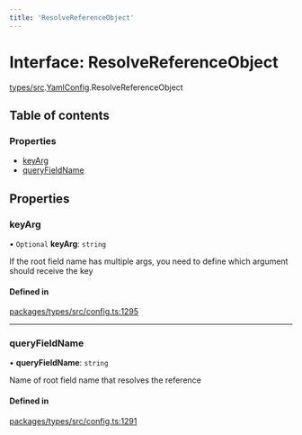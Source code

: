 ```yaml
---
title: 'ResolveReferenceObject'
---
```


# Interface: ResolveReferenceObject

[types/src](../modules/types_src).[YamlConfig](../modules/types_src.YamlConfig).ResolveReferenceObject

## Table of contents

### Properties

- [keyArg](types_src.YamlConfig.ResolveReferenceObject#keyarg)
- [queryFieldName](types_src.YamlConfig.ResolveReferenceObject#queryfieldname)

## Properties

### keyArg

• `Optional` **keyArg**: `string`

If the root field name has multiple args, you need to define which argument should receive the key

#### Defined in

[packages/types/src/config.ts:1295](https://github.com/Urigo/graphql-mesh/blob/master/packages/types/src/config.ts#L1295)

___

### queryFieldName

• **queryFieldName**: `string`

Name of root field name that resolves the reference

#### Defined in

[packages/types/src/config.ts:1291](https://github.com/Urigo/graphql-mesh/blob/master/packages/types/src/config.ts#L1291)
